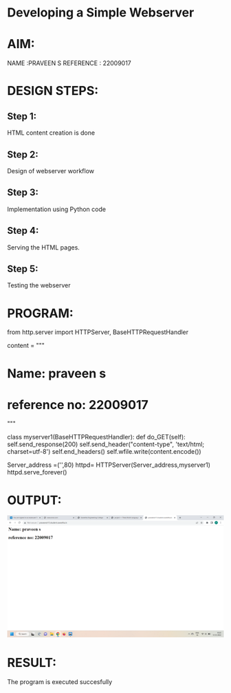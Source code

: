 # Developing a Simple Webserver

# AIM:
NAME :PRAVEEN S
REFERENCE : 22009017

# DESIGN STEPS:

## Step 1:

HTML content creation is done

## Step 2:

Design of webserver workflow

## Step 3:

Implementation using Python code

## Step 4:

Serving the HTML pages.

## Step 5:

Testing the webserver

# PROGRAM:
from http.server import HTTPServer, BaseHTTPRequestHandler

content = """
<html>
<head>
</head>
<body>
<h1>Name: praveen s</h1>
<h1>reference no: 22009017 </h1>
</body>
</html>
"""
  
class myserver1(BaseHTTPRequestHandler):
    def do_GET(self):
        self.send_response(200)
        self.send_header("content-type", 'text/html; charset=utf-8')
        self.end_headers()
        self.wfile.write(content.encode())


Server_address =('',80)
httpd= HTTPServer(Server_address,myserver1)
httpd.serve_forever()



# OUTPUT:
![eig](ss.png)

# RESULT:

The program is executed succesfully
